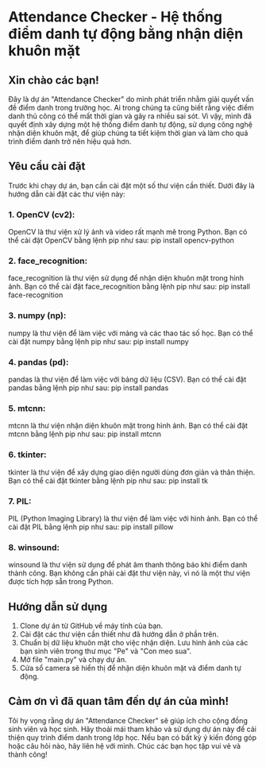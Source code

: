 # Attendance Checker - Hệ thống điểm danh tự động bằng nhận diện khuôn mặt

## Xin chào các bạn!
Đây là dự án "Attendance Checker" do mình phát triển nhằm giải quyết vấn đề điểm danh trong trường học. Ai trong chúng ta cũng biết rằng việc điểm danh thủ công có thể mất thời gian và gây ra nhiều sai sót. Vì vậy, mình đã quyết định xây dựng một hệ thống điểm danh tự động, sử dụng công nghệ nhận diện khuôn mặt, để giúp chúng ta tiết kiệm thời gian và làm cho quá trình điểm danh trở nên hiệu quả hơn.

## Yêu cầu cài đặt
Trước khi chạy dự án, bạn cần cài đặt một số thư viện cần thiết. Dưới đây là hướng dẫn cài đặt các thư viện này:

### 1. OpenCV (cv2):
OpenCV là thư viện xử lý ảnh và video rất mạnh mẽ trong Python. Bạn có thể cài đặt OpenCV bằng lệnh pip như sau:
pip install opencv-python

### 2. face_recognition:
face_recognition là thư viện sử dụng để nhận diện khuôn mặt trong hình ảnh. Bạn có thể cài đặt face_recognition bằng lệnh pip như sau:
pip install face-recognition

### 3. numpy (np):
numpy là thư viện để làm việc với mảng và các thao tác số học. Bạn có thể cài đặt numpy bằng lệnh pip như sau:
pip install numpy

### 4. pandas (pd):
pandas là thư viện để làm việc với bảng dữ liệu (CSV). Bạn có thể cài đặt pandas bằng lệnh pip như sau:
pip install pandas

### 5. mtcnn:
mtcnn là thư viện nhận diện khuôn mặt trong hình ảnh. Bạn có thể cài đặt mtcnn bằng lệnh pip như sau:
pip install mtcnn

### 6. tkinter:
tkinter là thư viện để xây dựng giao diện người dùng đơn giản và thân thiện. Bạn có thể cài đặt tkinter bằng lệnh pip như sau:
pip install tk

### 7. PIL:
PIL (Python Imaging Library) là thư viện để làm việc với hình ảnh. Bạn có thể cài đặt PIL bằng lệnh pip như sau:
pip install pillow


### 8. winsound:
winsound là thư viện sử dụng để phát âm thanh thông báo khi điểm danh thành công. Bạn không cần phải cài đặt thư viện này, vì nó là một thư viện được tích hợp sẵn trong Python.


## Hướng dẫn sử dụng
1. Clone dự án từ GitHub về máy tính của bạn.
2. Cài đặt các thư viện cần thiết như đã hướng dẫn ở phần trên.
3. Chuẩn bị dữ liệu khuôn mặt cho việc nhận diện. Lưu hình ảnh của các bạn sinh viên trong thư mục "Pe" và "Con meo sua".
4. Mở file "main.py" và chạy dự án.
5. Cửa sổ camera sẽ hiển thị để nhận diện khuôn mặt và điểm danh tự động.

## Cảm ơn vì đã quan tâm đến dự án của mình!
Tôi hy vọng rằng dự án "Attendance Checker" sẽ giúp ích cho cộng đồng sinh viên và học sinh. Hãy thoải mái tham khảo và sử dụng dự án này để cải thiện quy trình điểm danh trong lớp học. Nếu bạn có bất kỳ ý kiến đóng góp hoặc câu hỏi nào, hãy liên hệ với mình. Chúc các bạn học tập vui vẻ và thành công!
